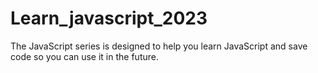 # Learn_javascript_2023
The JavaScript series is designed to help you learn JavaScript and save code so you can use it in the future.
